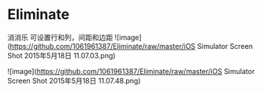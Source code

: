# Eliminate
消消乐
可设置行和列，间距和边距
![image](https://github.com/1061961387/Eliminate/raw/master/iOS Simulator Screen Shot 2015年5月18日 11.07.03.png)


![image](https://github.com/1061961387/Eliminate/raw/master/iOS Simulator Screen Shot 2015年5月18日 11.07.48.png)
